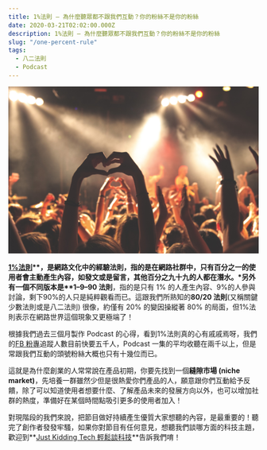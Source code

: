 ```yaml
---
title: 1%法則 — 為什麼聽眾都不跟我們互動？你的粉絲不是你的粉絲
date: 2020-03-21T02:02:00.000Z
description: 1%法則 — 為什麼聽眾都不跟我們互動？你的粉絲不是你的粉絲
slug: "/one-percent-rule"
tags:
  - 八二法則
  - Podcast
---
```

![Photo by Anthony DELANOIX on Unsplash](../img/fan.jpg)

**[1%法則](https://en.wikipedia.org/wiki/1%25_rule_(Internet_culture))**，是網路文化中的經驗法則，指的是在網路社群中，只有百分之一的使用者會主動產生內容，如發文或是留言，其他百分之九十九的人都在潛水。*另外有一個不同版本是**1–9–90 法則**，指的是只有 1% 的人產生內容、9%的人參與討論，剩下90%的人只是純粹觀看而已。這跟我們所熟知的**80/20 法則**(又稱關鍵少數法則或是八二法則) 很像，約僅有 20% 的變因操縱著 80% 的局面，但1%法則表示在網路世界這個現象又更極端了！

根據我們過去三個月製作 Podcast 的心得，看到1%法則真的心有戚戚焉呀，我們的[FB 粉專](https://www.facebook.com/jktech.io)追蹤人數目前快要五千人，Podcast 一集的平均收聽在兩千以上，但是常跟我們互動的頭號粉絲大概也只有十幾位而已。

這就是為什麼創業的人常常說在產品初期，你要先找到一個**縫隙市場 (niche market)**，先培養一群雖然少但是很熱愛你們產品的人，願意跟你們互動給予反饋，除了可以知道使用者想要什麼、了解產品未來的發展方向以外，也可以增加社群的熱度，準備好在某個時間點吸引更多的使用者加入！

對現階段的我們來說，把節目做好持續產生優質大家想聽的內容，是最重要的！聽完了創作者發發牢騷，如果你對節目有任何意見，想聽我們談哪方面的科技主題，歡迎到**[Just Kidding Tech 輕鬆談科技](https://www.facebook.com/jktech.io)**告訴我們唷！